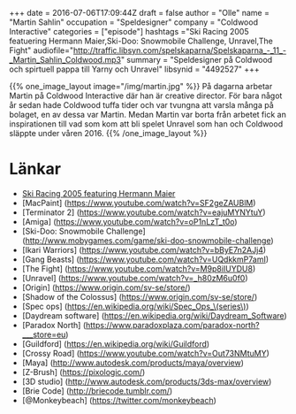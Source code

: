 +++
date = 2016-07-06T17:09:44Z
draft = false
author = "Olle"
name = "Martin Sahlin"
occupation = "Speldesigner"
company = "Coldwood Interactive"
categories = ["episode"]
hashtags ="Ski Racing 2005 featuering Hermann Maier,Ski-Doo: Snowmobile Challenge, Unravel,The Fight"
audiofile="http://traffic.libsyn.com/spelskaparna/Spelskaparna_-_11_-_Martin_Sahlin_Coldwood.mp3"
summary = "Speldesigner på Coldwood och spirtuell pappa till Yarny och Unravel"
libsynid = "4492527"
+++

{{% one_image_layout image="/img/martin.jpg" %}}
På dagarna arbetar Martin på Coldwood Interactive där han är creative
director. För bara något år sedan hade Coldwood tuffa tider och var
tvungna att varsla många på bolaget, en av dessa var Martin. Medan Martin
var borta från arbetet fick an inspirationen till vad som kom att bli
spelet Unravel som han och Coldwood släppte under våren 2016.
{{% /one_image_layout %}}

# Länkar

* [Ski Racing 2005 featuring Hermann Maier](https://www.youtube.com/watch?v=760DMOA2uaU)
* [MacPaint] (https://www.youtube.com/watch?v=SF2geZAUBlM)
* [Terminator 2] (https://www.youtube.com/watch?v=eajuMYNYtuY)
* [Amiga] (https://www.youtube.com/watch?v=oP1nLzT_t0o)
* [Ski-Doo: Snowmobile Challenge] (http://www.mobygames.com/game/ski-doo-snowmobile-challenge)
* [Ikari Warriors] (https://www.youtube.com/watch?v=bByE7n2AJj4)
* [Gang Beasts] (https://www.youtube.com/watch?v=UQdkkmP7amI)
* [The Fight] (https://www.youtube.com/watch?v=M9p8iIUYDU8)
* [Unravel] (https://www.youtube.com/watch?v=_h80zM6u0f0)
* [Origin] (https://www.origin.com/sv-se/store/)
* [Shadow of the Colossus] (https://www.origin.com/sv-se/store/)
* [Spec ops] (https://en.wikipedia.org/wiki/Spec_Ops_\(series\))
* [Daydream software] (https://en.wikipedia.org/wiki/Daydream_Software)
* [Paradox North] (https://www.paradoxplaza.com/paradox-north?___store=eu)
* [Guildford] (https://en.wikipedia.org/wiki/Guildford)
* [Crossy Road] (https://www.youtube.com/watch?v=Out73NMtuMY)
* [Maya] (http://www.autodesk.com/products/maya/overview)
* [Z-Brush] (https://pixologic.com/)
* [3D studio] (http://www.autodesk.com/products/3ds-max/overview)
* [Brie Code] (http://briecode.tumblr.com/)
* [@Monkeybeach] (https://twitter.com/monkeybeach)
